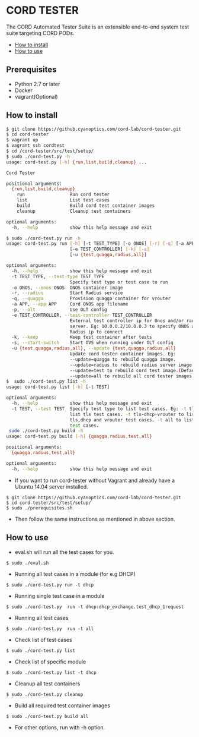 # CORD TESTER
The CORD Automated Tester Suite is an extensible end-to-end system test suite targeting CORD PODs. 

* [How to install](#how_to_install)
* [How to use](#how_to_use)

## Prerequisites

* Python 2.7 or later
* Docker
* vagrant(Optional)

##  <a name="how_to_install">How to install

```bash
$ git clone https://github.cyanoptics.com/cord-lab/cord-tester.git
$ cd cord-tester
$ vagrant up
$ vagrant ssh cordtest
$ cd /cord-tester/src/test/setup/
$ sudo ./cord-test.py -h
usage: cord-test.py [-h] {run,list,build,cleanup} ...

Cord Tester

positional arguments:
  {run,list,build,cleanup}
    run                 Run cord tester
    list                List test cases
    build               Build cord test container images
    cleanup             Cleanup test containers

optional arguments:
  -h, --help            show this help message and exit

$ sudo ./cord-test.py run -h
usage: cord-test.py run [-h] [-t TEST_TYPE] [-o ONOS] [-r] [-q] [-a APP] [-p]
                        [-e TEST_CONTROLLER] [-k] [-s]
                        [-u {test,quagga,radius,all}]

optional arguments:
  -h, --help            show this help message and exit
  -t TEST_TYPE, --test-type TEST_TYPE
                        Specify test type or test case to run
  -o ONOS, --onos ONOS  ONOS container image
  -r, --radius          Start Radius service
  -q, --quagga          Provision quagga container for vrouter
  -a APP, --app APP     Cord ONOS app filename
  -p, --olt             Use OLT config
  -e TEST_CONTROLLER, --test-controller TEST_CONTROLLER
                        External test controller ip for Onos and/or radius
                        server. Eg: 10.0.0.2/10.0.0.3 to specify ONOS and
                        Radius ip to connect
  -k, --keep            Keep test container after tests
  -s, --start-switch    Start OVS when running under OLT config
  -u {test,quagga,radius,all}, --update {test,quagga,radius,all}
                        Update cord tester container images. Eg:
                        --update=quagga to rebuild quagga image.
                        --update=radius to rebuild radius server image.
                        --update=test to rebuild cord test image.(Default)
                        --update=all to rebuild all cord tester images.
$  sudo ./cord-test.py list -h
usage: cord-test.py list [-h] [-t TEST]

optional arguments:
  -h, --help            show this help message and exit
  -t TEST, --test TEST  Specify test type to list test cases. Eg: -t tls to
                        list tls test cases. -t tls-dhcp-vrouter to list
                        tls,dhcp and vrouter test cases. -t all to list all
                        test cases.
 sudo ./cord-test.py build -h
usage: cord-test.py build [-h] {quagga,radius,test,all}

positional arguments:
  {quagga,radius,test,all}

optional arguments:
  -h, --help            show this help message and exit
```
* If you want to run cord-tester without Vagrant and already have a Ubuntu 14.04 server installed.
```
$ git clone https://github.cyanoptics.com/cord-lab/cord-tester.git
$ cd cord-tester/src/test/setup/
$ sudo ./prerequisites.sh
```
* Then follow the same instructions as mentioned in above section.


## <a name="how_to_use">How to use
* eval.sh will run all the test cases for you.
```
$ sudo ./eval.sh
```
* Running all test cases in a module (for e.g DHCP)
```
$ sudo ./cord-test.py run -t dhcp
```
* Running single test case in a module 
```
$ sudo ./cord-test.py  run -t dhcp:dhcp_exchange.test_dhcp_1request
```
* Running all test cases 
```
$ sudo ./cord-test.py  run -t all
```
* Check list of test cases
```
$ sudo ./cord-test.py list
```
* Check list of specific module 
```
$ sudo ./cord-test.py list -t dhcp
```
* Cleanup all test containers
```
$ sudo ./cord-test.py cleanup
```
* Build all required test container images
```
$ sudo ./cord-test.py build all
```

* For other options, run with -h option.

